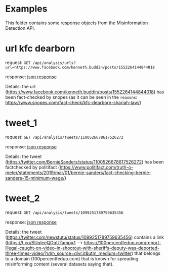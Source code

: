 # Examples

This folder contains some response objects from the Misinformation Detection API.

# url kfc dearborn

request: `GET /api/analysis/urls?url=https://www.facebook.com/kenneth.buddin/posts/1552264144844018`

response: [json response](analyse_url_kfc_dearborn.jsonc)

Details: the url (https://www.facebook.com/kenneth.buddin/posts/1552264144844018) has been fact-checked by snopes (as it can be seen in the `reasons`: https://www.snopes.com/fact-check/kfc-dearborn-shariah-law/)

# tweet_1

request: `GET /api/analysis/tweets/1100526678617526272`

response: [json response](analyse_tweet_1.jsonc)

Details: the tweet (https://twitter.com/BernieSanders/status/1100526678617526272) has been factchecked by politifact (https://www.politifact.com/truth-o-meter/statements/2019/mar/01/bernie-sanders/fact-checking-bernie-sanders-15-minimum-wage/)

# tweet_2

request: `GET /api/analysis/tweets/1099251789759635456`

response: [json response](analyse_tweet_2.jsonc)

Details: the tweet (https://twitter.com/newstutu/status/1099251789759635456) contains a link (https://t.co/SUqIeeQOqU?amp=1 --> https://100percentfedup.com/report-illegal-caught-on-video-in-shootout-with-sheriffs-deputy-was-deported-three-times-video/?utm_source=dlvr.it&utm_medium=twitter) that belongs to a domain (100percentfedup.com) that is known for spreading misinforming content (several datasets saying that).
